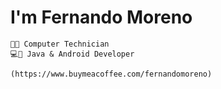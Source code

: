 # I'm Fernando Moreno

    👨‍🎓 Computer Technician
    💻📱 Java & Android Developer
    
    (https://www.buymeacoffee.com/fernandomoreno)

    
